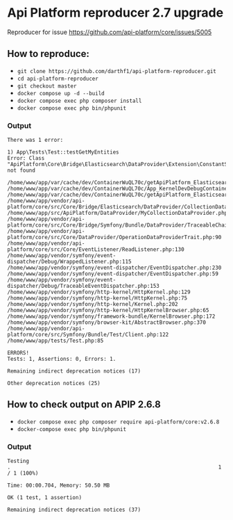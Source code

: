# Api Platform reproducer 2.7 upgrade

Reproducer for issue https://github.com/api-platform/core/issues/5005

## How to reproduce:
- `git clone https://github.com/darthf1/api-platform-reproducer.git`
- `cd api-platform-reproducer`
- `git checkout master`
- `docker compose up -d --build`
- `docker compose exec php composer install`
- `docker compose exec php bin/phpunit`

### Output
```
There was 1 error:

1) App\Tests\Test::testGetMyEntities
Error: Class "ApiPlatform\Core\Bridge\Elasticsearch\DataProvider\Extension\ConstantScoreFilterExtension" not found

/home/www/app/var/cache/dev/ContainerWuQL70c/getApiPlatform_Elasticsearch_RequestBodySearchExtension_ConstantScoreFilterService.php:20
/home/www/app/var/cache/dev/ContainerWuQL70c/App_KernelDevDebugContainer.php:483
/home/www/app/var/cache/dev/ContainerWuQL70c/getApiPlatform_Elasticsearch_CollectionDataProviderService.php:23
/home/www/app/vendor/api-platform/core/src/Core/Bridge/Elasticsearch/DataProvider/CollectionDataProvider.php:120
/home/www/app/src/ApiPlatform/DataProvider/MyCollectionDataProvider.php:25
/home/www/app/vendor/api-platform/core/src/Core/Bridge/Symfony/Bundle/DataProvider/TraceableChainSubresourceDataProvider.php:63
/home/www/app/vendor/api-platform/core/src/Core/DataProvider/OperationDataProviderTrait.php:90
/home/www/app/vendor/api-platform/core/src/Core/EventListener/ReadListener.php:130
/home/www/app/vendor/symfony/event-dispatcher/Debug/WrappedListener.php:115
/home/www/app/vendor/symfony/event-dispatcher/EventDispatcher.php:230
/home/www/app/vendor/symfony/event-dispatcher/EventDispatcher.php:59
/home/www/app/vendor/symfony/event-dispatcher/Debug/TraceableEventDispatcher.php:153
/home/www/app/vendor/symfony/http-kernel/HttpKernel.php:129
/home/www/app/vendor/symfony/http-kernel/HttpKernel.php:75
/home/www/app/vendor/symfony/http-kernel/Kernel.php:202
/home/www/app/vendor/symfony/http-kernel/HttpKernelBrowser.php:65
/home/www/app/vendor/symfony/framework-bundle/KernelBrowser.php:172
/home/www/app/vendor/symfony/browser-kit/AbstractBrowser.php:370
/home/www/app/vendor/api-platform/core/src/Symfony/Bundle/Test/Client.php:122
/home/www/app/tests/Test.php:85

ERRORS!
Tests: 1, Assertions: 0, Errors: 1.

Remaining indirect deprecation notices (17)

Other deprecation notices (25)
```

## How to check output on APIP 2.6.8
- `docker compose exec php composer require api-platform/core:v2.6.8`
- `docker-compose exec php bin/phpunit`

### Output
```
Testing 
.                                                                   1 / 1 (100%)

Time: 00:00.704, Memory: 50.50 MB

OK (1 test, 1 assertion)

Remaining indirect deprecation notices (37)
```